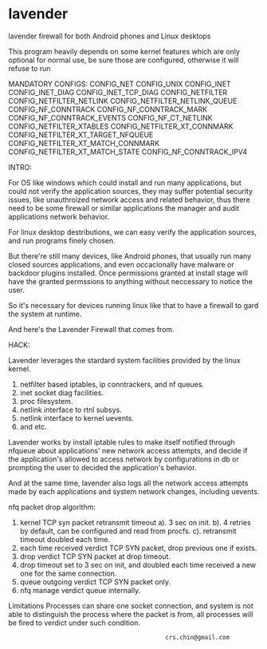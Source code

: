 lavender
========

lavender firewall for both Android phones and Linux desktops

  This program heavily depends on some kernel features which are only
optional for normal use, be sure those are configured, otherwise it
will refuse to run

MANDATORY CONFIGS:
  CONFIG_NET
  CONFIG_UNIX
  CONFIG_INET
  CONFIG_INET_DIAG
  CONFIG_INET_TCP_DIAG
  CONFIG_NETFILTER
  CONFIG_NETFILTER_NETLINK
  CONFIG_NETFILTER_NETLINK_QUEUE
  CONFIG_NF_CONNTRACK
  CONFIG_NF_CONNTRACK_MARK
  CONFIG_NF_CONNTRACK_EVENTS
  CONFIG_NF_CT_NETLINK
  CONFIG_NETFILTER_XTABLES
  CONFIG_NETFILTER_XT_CONNMARK
  CONFIG_NETFILTER_XT_TARGET_NFQUEUE
  CONFIG_NETFILTER_XT_MATCH_CONNMARK
  CONFIG_NETFILTER_XT_MATCH_STATE
  CONFIG_NF_CONNTRACK_IPV4



INTRO:

For OS like windows which could install and run many applications, but
could not verify the application sources, they may suffer potential
security issues, like unauthroized network access and related
behavior, thus there need to be some firewall or similar applications
the manager and audit applications network behavior.

For linux desktop destributions, we can easy verify the application
sources, and run programs finely chosen.

But there're still many devices, like Android phones, that usually run
many closed sources applications, and even occacionally have malware
or backdoor plugins installed. Once permissions granted at install
stage will have the granted permssions to anything without neccessary
to notice the user.

So it's necessary for devices running linux like that to have a
firewall to gard the system at runtime.

And here's the Lavender Firewall that comes from.

HACK:

Lavender leverages the stardard system facilities provided by the
linux kernel.

1. netfilter based iptables, ip conntrackers, and nf queues.
2. inet socket diag facilities.
3. proc filesystem.
4. netlink interface to rtnl subsys.
5. netlink interface to kernel uevents.
6. and etc.

Lavender works by install iptable rules to make itself notified
through nfqueue about applications' new network access attempts, and
decide if the application's allowed to access network by
configurations in db or prompting the user to decided the
application's behavior.

And at the same time, lavender also logs all the network access
attempts made by each applications and system network changes,
including uevents.

nfq packet drop algorithm:
1. kernel TCP syn packet retransmit timeout
   a). 3 sec on init.
   b). 4 retries by default, can be configured and read from procfs.
   c). retransmit timeout doubled each time.
2. each time received verdict TCP SYN packet, drop previous one if
   exists.
3. drop verdict TCP SYN packet at drop timeout.
4. drop timeout set to 3 sec on init, and doubled each time received
   a new one for the same connection.
5. queue outgoing verdict TCP SYN packet only.
6. nfq manage verdict queue internally.

Limitations
Processes can share one socket connection, and system is not able to
distinguish the process where the packet is from, all processes will
be fired to verdict under such condition.

                                                crs.chin@gmail.com
